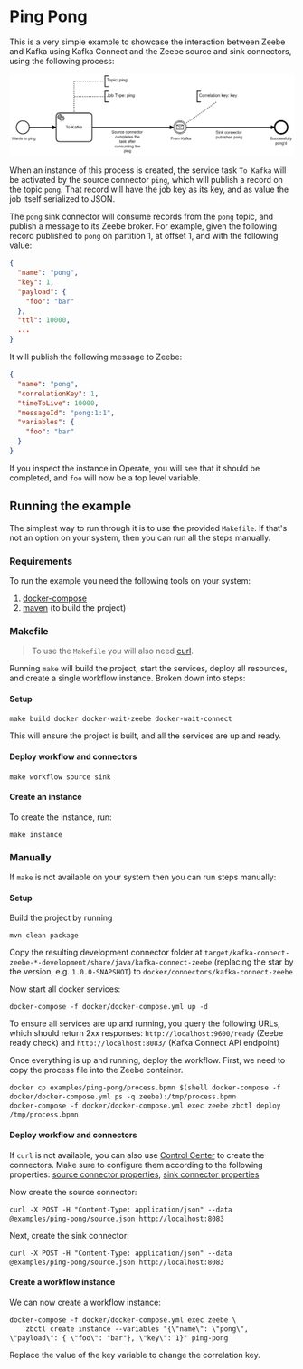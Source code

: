 # Ping Pong

This is a very simple example to showcase the interaction between Zeebe and Kafka using Kafka Connect
and the Zeebe source and sink connectors, using the following process:

![Process](process.png)

When an instance of this process is created, the service task `To Kafka` will be activated by the
source connector `ping`, which will publish a record on the topic `pong`. That record will have
the job key as its key, and as value the job itself serialized to JSON.

The `pong` sink connector will consume records from the `pong` topic, and publish a message to
its Zeebe broker. For example, given the following record published to `pong` on partition 1, 
at offset 1, and with the following value:

```json
{
  "name": "pong",
  "key": 1,
  "payload": {
    "foo": "bar"
  },
  "ttl": 10000,
  ...
}
```

It will publish the following message to Zeebe:

```json
{
  "name": "pong",
  "correlationKey": 1,
  "timeToLive": 10000,
  "messageId": "pong:1:1",
  "variables": {
    "foo": "bar"
  }
}
```

If you inspect the instance in Operate, you will see that it should be completed, and `foo` will now
be a top level variable.

## Running the example

The simplest way to run through it is to use the provided `Makefile`. If that's not an
option on your system, then you can run all the steps manually.

### Requirements

To run the example you need the following tools on your system:

1. [docker-compose](https://docs.docker.com/compose/)
1. [maven](https://maven.apache.org/) (to build the project)

### Makefile

> To use the `Makefile` you will also need [curl](https://curl.haxx.se/).

Running `make` will build the project, start the services, deploy all resources, and create
a single workflow instance. Broken down into steps:

#### Setup

```shell
make build docker docker-wait-zeebe docker-wait-connect
```

This will ensure the project is built, and all the services are up and ready.

#### Deploy workflow and connectors

```shell
make workflow source sink
```

#### Create an instance

To create the instance, run:

```shell
make instance
```
### Manually

If `make` is not available on your system then you can run steps manually:

#### Setup

Build the project by running

```shell
mvn clean package
```

Copy the resulting development connector folder at `target/kafka-connect-zeebe-*-development/share/java/kafka-connect-zeebe` 
(replacing the star by the version, e.g. `1.0.0-SNAPSHOT`) to `docker/connectors/kafka-connect-zeebe`

Now start all docker services:

```shell
docker-compose -f docker/docker-compose.yml up -d
```


To ensure all services are up and running, you query the following URLs, which should return 2xx
responses: `http://localhost:9600/ready` (Zeebe ready check) and `http://localhost:8083/` (Kafka
Connect API endpoint)

Once everything is up and running, deploy the workflow. 
First, we need to copy the process file into the Zeebe container.

```shell
docker cp examples/ping-pong/process.bpmn $(shell docker-compose -f docker/docker-compose.yml ps -q zeebe):/tmp/process.bpmn
docker-compose -f docker/docker-compose.yml exec zeebe zbctl deploy /tmp/process.bpmn
```

#### Deploy workflow and connectors

If `curl` is not available, you can also use [Control Center](http://localhost:9021) to create the connectors.
Make sure to configure them according to the following properties: [source connector properties](source.json), [sink connector properties](sink.json)

Now create the source connector:

```shell
curl -X POST -H "Content-Type: application/json" --data @examples/ping-pong/source.json http://localhost:8083
```

Next, create the sink connector:

```
curl -X POST -H "Content-Type: application/json" --data @examples/ping-pong/source.json http://localhost:8083
```

#### Create a workflow instance

We can now create a workflow instance:

```shell
docker-compose -f docker/docker-compose.yml exec zeebe \
	zbctl create instance --variables "{\"name\": \"pong\", \"payload\": { \"foo\": "bar"}, \"key\": 1}" ping-pong
```

Replace the value of the key variable to change the correlation key.

